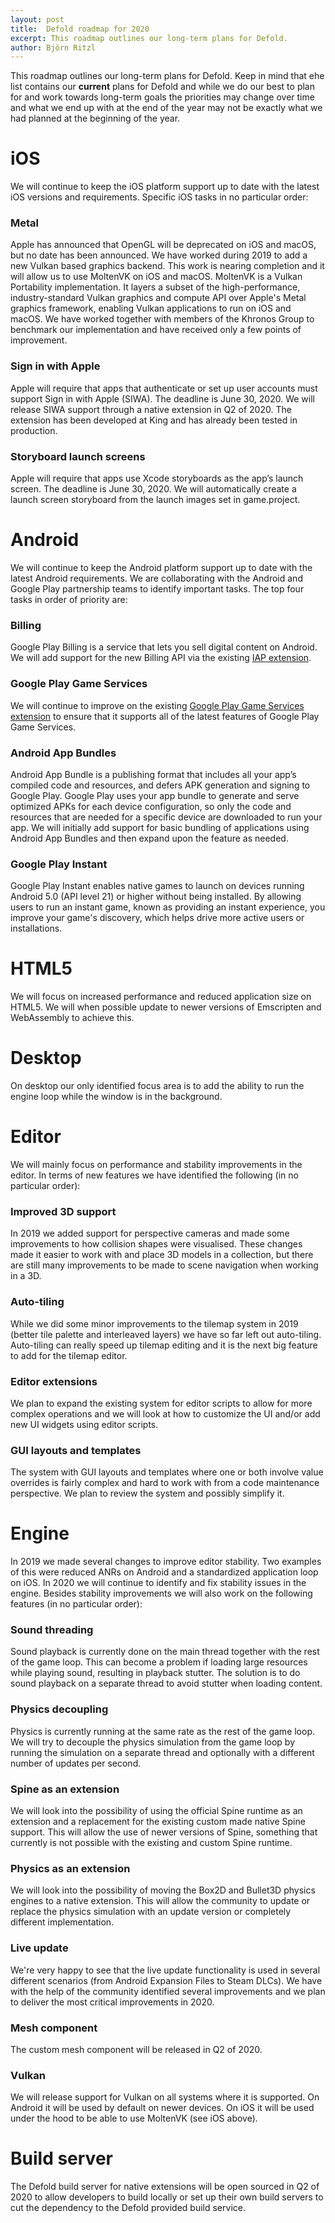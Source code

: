 ```yaml
---
layout: post
title:  Defold roadmap for 2020
excerpt: This roadmap outlines our long-term plans for Defold.
author: Björn Ritzl
---
```


This roadmap outlines our long-term plans for Defold. Keep in mind that ehe list contains our **current** plans for Defold and while we do our best to plan for and work towards long-term goals the priorities may change over time and what we end up with at the end of the year may not be exactly what we had planned at the beginning of the year.

# iOS

We will continue to keep the iOS platform support up to date with the latest iOS versions and requirements. Specific iOS tasks in no particular order:

### Metal

Apple has announced that OpenGL will be deprecated on iOS and macOS, but no date has been announced. We have worked during 2019 to add a new Vulkan based graphics backend. This work is nearing completion and it will allow us to use MoltenVK on iOS and macOS. MoltenVK is a Vulkan Portability implementation. It layers a subset of the high-performance, industry-standard Vulkan graphics and compute API over Apple's Metal graphics framework, enabling Vulkan applications to run on iOS and macOS. We have worked together with members of the Khronos Group to benchmark our implementation and have received only a few points of improvement.

### Sign in with Apple

Apple will require that apps that authenticate or set up user accounts must support Sign in with Apple (SIWA). The deadline is June 30, 2020. We will release SIWA support through a native extension in Q2 of 2020. The extension has been developed at King and has already been tested in production.

### Storyboard launch screens

Apple will require that apps use Xcode storyboards as the app&rsquo;s launch screen. The deadline is June 30, 2020. We will automatically create a launch screen storyboard from the launch images set in game.project.

# Android

We will continue to keep the Android platform support up to date with the latest Android requirements. We are collaborating with the Android and Google Play partnership teams to identify important tasks. The top four tasks in order of priority are:

### Billing

Google Play Billing is a service that lets you sell digital content on Android. We will add support for the new Billing API via the existing [IAP extension](https://www.github.com/defold/extension-iap).

### Google Play Game Services

We will continue to improve on the existing [Google Play Game Services extension](https://www.github.com/defold/extension-gpgs) to ensure that it supports all of the latest features of Google Play Game Services.

### Android App Bundles

Android App Bundle is a publishing format that includes all your app&rsquo;s compiled code and resources, and defers APK generation and signing to Google Play. Google Play uses your app bundle to generate and serve optimized APKs for each device configuration, so only the code and resources that are needed for a specific device are downloaded to run your app. We will initially add support for basic bundling of applications using Android App Bundles and then expand upon the feature as needed.

### Google Play Instant

Google Play Instant enables native games to launch on devices running Android 5.0 (API level 21) or higher without being installed. By allowing users to run an instant game, known as providing an instant experience, you improve your game's discovery, which helps drive more active users or installations.

# HTML5

We will focus on increased performance and reduced application size on HTML5. We will when possible update to newer versions of Emscripten and WebAssembly to achieve this.

# Desktop

On desktop our only identified focus area is to add the ability to run the engine loop while the window is in the background.

# Editor

We will mainly focus on performance and stability improvements in the editor. In terms of new features we have identified the following (in no particular order):

### Improved 3D support

In 2019 we added support for perspective cameras and made some improvements to how collision shapes were visualised. These changes made it easier to work with and place 3D models in a collection, but there are still many improvements to be made to scene navigation when working in a 3D.

### Auto-tiling

While we did some minor improvements to the tilemap system in 2019 (better tile palette and interleaved layers) we have so far left out auto-tiling. Auto-tiling can really speed up tilemap editing and it is the next big feature to add for the tilemap editor.

### Editor extensions

We plan to expand the existing system for editor scripts to allow for more complex operations and we will look at how to customize the UI and/or add new UI widgets using editor scripts.

### GUI layouts and templates

The system with GUI layouts and templates where one or both involve value overrides is fairly complex and hard to work with from a code maintenance perspective. We plan to review the system and possibly simplify it.

# Engine

In 2019 we made several changes to improve editor stability. Two examples of this were reduced ANRs on Android and a standardized application loop on iOS. In 2020 we will continue to identify and fix stability issues in the engine. Besides stability improvements we will also work on the following features (in no particular order):

### Sound threading

Sound playback is currently done on the main thread together with the rest of the game loop. This can become a problem if loading large resources while playing sound, resulting in playback stutter. The solution is to do sound playback on a separate thread to avoid stutter when loading content.

### Physics decoupling

Physics is currently running at the same rate as the rest of the game loop. We will try to decouple the physics simulation from the game loop by running the simulation on a separate thread and optionally with a different number of updates per second.

### Spine as an extension

We will look into the possibility of using the official Spine runtime as an extension and a replacement for the existing custom made native Spine support. This will allow the use of newer versions of Spine, something that currently is not possible with the existing and custom Spine runtime.

### Physics as an extension

We will look into the possibility of moving the Box2D and Bullet3D physics engines to a native extension. This will allow the community to update or replace the physics simulation with an update version or completely different implementation.

### Live update

We're very happy to see that the live update functionality is used in several different scenarios (from Android Expansion Files to Steam DLCs). We have with the help of the community identified several improvements and we plan to deliver the most critical improvements in 2020.

### Mesh component

The custom mesh component will be released in Q2 of 2020.

### Vulkan

We will release support for Vulkan on all systems where it is supported. On Android it will be used by default on newer devices. On iOS it will be used under the hood to be able to use MoltenVK (see iOS above).

# Build server

The Defold build server for native extensions will be open sourced in Q2 of 2020 to allow developers to build locally or set up their own build servers to cut the dependency to the Defold provided build service.

